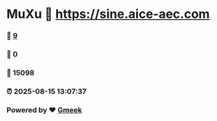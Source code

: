 # MuXu :link: https://sine.aice-aec.com 
### :page_facing_up: [9](https://sine.aice-aec.com/tag.html) 
### :speech_balloon: 0 
### :hibiscus: 15098 
### :alarm_clock: 2025-08-15 13:07:37 
### Powered by :heart: [Gmeek](https://github.com/Meekdai/Gmeek)
